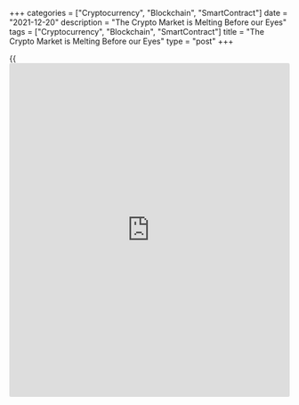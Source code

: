+++
categories = ["Cryptocurrency", "Blockchain", "SmartContract"]
date = "2021-12-20"
description = "The Crypto Market is Melting Before our Eyes"
tags = ["Cryptocurrency", "Blockchain", "SmartContract"]
title = "The Crypto Market is Melting Before our Eyes"
type = "post"
+++

{{<iframe id="large-banner" src="https://www.bounty.group/#slide=8.0" width="100%" height="600" scrolling="no" style="border: 0px solid rgb(216, 221, 230); border-radius: 3px;">}}

The crypto market’s capitalisation has fallen 2.8% in the last 24 hours
to $2.166 trillion. Methodical pressure on the significant coins
persists along with wary trading in traditional equity markets.

![The Crypto Market is Melting Before our Eyes][1]

The [bitcoin](https://www.letsplayfx.com/blog/forex-for-bitcoin/) price has been losing 2.5% in the last 24 hours and is 5.6%
lower than it was exactly a week ago. Ether is down 3.4% and 4%,
respectively. Some other top coins are also under severe pressure, but
we cannot say that the dynamics are unambiguous. For example, XRP is up
5.5%, AVAX is up 22%, and Luna is up 30.7% in the last seven days.

At the beginning of the year, institutional and investment bank interest
provided cryptocurrencies with overperformance but now lowered demand
for safety is becoming their Achilles’ heel. The most methodical, albeit
relatively measured, pressure has been seen in Bitcoin and Ether, which
have been under bearish control for the past month and a half.

According to equity and commodity market definitions, BTCUSD and ETHUSD
have crossed the bear market threshold, having lost more than 20% of
their peaks in early November. Bitcoin, meanwhile, is not gaining
meaningful support on the decline towards the 200-day average. These are
all signs that the bear market is entering its rights, as enthusiasts
can no longer buy out any drawdowns.

![The Crypto Market is Melting Before our Eyes][2]

Generally speaking, a modest downside amplitude is not typical of
cryptocurrencies, so short-term traders should be prepared for an
explosion of volatility on a decline below a meaningful level.

We assume that crucial support is concentrated near $40K for Bitcoin, a
resistance level in January and a support level in October. Falling
below this level could dramatically increase the coin’s volatility and
affect the entire market.

For Ether, relatively measured volatility could continue up to the level
of the 200-day moving average (just above 3300), which coincides with
the area of extended consolidation in August and September and the start
of the latest rally in October.

Suppose Ether and Bitcoin fail to find strong buying below these levels
as well. In that case, we risk seeing a true capitulation of the entire
cryptocurrency market and a revision of the outlook to a more bearish
one.

_Source:[FXPro][3]_

   1. /files/downloads/0/8/9/0892637e86dccda99b90ae8722e2775f_ba16100e95be3c8c3b59761a392b6e86.png
   2. /files/downloads/f/4/2/f420d46e079d30fae05ff652b3a254a1_15185a01432ad3d94aaf8ed4d8b4e63c.png
   3. /geturl/index/53b4dcb57ff6d60341ab31792afd753c4aa6ba3b/
